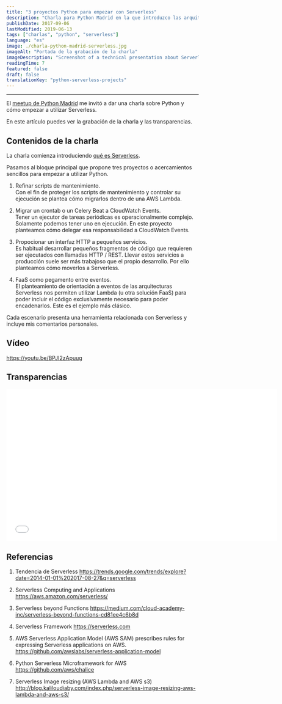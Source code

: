 ```yaml
---
title: "3 proyectos Python para empezar con Serverless"
description: "Charla para Python Madrid en la que introduzco las arquitecturas Serverless y propongo tres proyectos con los que empezar en Python."
publishDate: 2017-09-06
lastModified: 2019-06-13
tags: ["charlas", "python", "serverless"]
language: "es"
image: ./charla-python-madrid-serverless.jpg
imageAlt: "Portada de la grabación de la charla"
imageDescription: "Screenshot of a technical presentation about Serverless Python, showing the speaker introducing three practical projects for getting started with serverless architecture"
readingTime: 7
featured: false
draft: false
translationKey: "python-serverless-projects"
---
```


---

El [meetup de Python Madrid](https://www.meetup.com/python-madrid/) me invitó a dar una charla sobre Python y cómo empezar a utilizar Serverless.

En este artículo puedes ver la grabación de la charla y las transparencias.

## Contenidos de la charla

La charla comienza introduciendo [qué es Serverless](../que-es-serverless-baas-y-faas/).

Pasamos al bloque principal que propone tres proyectos o acercamientos sencillos para empezar a utilizar Python.

1. Refinar scripts de mantenimiento.  
Con el fin de proteger los scripts de mantenimiento y controlar su ejecución se plantea cómo migrarlos dentro de una AWS Lambda.

1. Migrar un crontab o un Celery Beat a CloudWatch Events.  
Tener un ejecutor de tareas periódicas es operacionalmente complejo. Solamente podemos tener uno en ejecución. En este proyecto planteamos cómo delegar esa responsabilidad a CloudWatch Events.

1. Propocionar un interfaz HTTP a pequeños servicios.  
Es habitual desarrollar pequeños fragmentos de código que requieren ser ejecutados con llamadas HTTP / REST. Llevar estos servicios a producción suele ser más trabajoso que el propio desarrollo. Por ello planteamos cómo moverlos a Serverless.

1. FaaS como pegamento entre eventos.  
El planteamiento de orientación a eventos de las arquitecturas Serverless nos permiten utilizar Lambda (u otra solución FaaS) para poder incluir el código exclusívamente necesario para poder encadenarlos. Este es el ejemplo más clásico.

Cada escenario presenta una herramienta relacionada con Serverless y incluye mis comentarios personales.

## Vídeo

https://youtu.be/BPJI2zApuug


## Transparencias

<iframe id="talk_frame_405882" class="speakerdeck-iframe" src="//speakerdeck.com/player/9684a936bb7f4173a72f382c7f5f47f2" width="710" height="399" style="aspect-ratio:710/399; border:0; padding:0; margin:0; background:transparent;" frameborder="0" allowtransparency="true" allowfullscreen="allowfullscreen"></iframe>


## Referencias

1. Tendencia de Serverless <https://trends.google.com/trends/explore?date=2014-01-01%202017-08-27&q=serverless>

1. Serverless Computing and Applications <https://aws.amazon.com/serverless/>

1. Serverless beyond Functions <https://medium.com/cloud-academy-inc/serverless-beyond-functions-cd81ee4c6b8d>

1. Serverless Framework <https://serverless.com>

1. AWS Serverless Application Model (AWS SAM) prescribes rules for expressing Serverless applications on AWS. <https://github.com/awslabs/serverless-application-model>

1. Python Serverless Microframework for AWS <https://github.com/aws/chalice>

1. Serverless Image resizing (AWS Lambda and AWS s3) <http://blog.kaliloudiaby.com/index.php/serverless-image-resizing-aws-lambda-and-aws-s3/>

